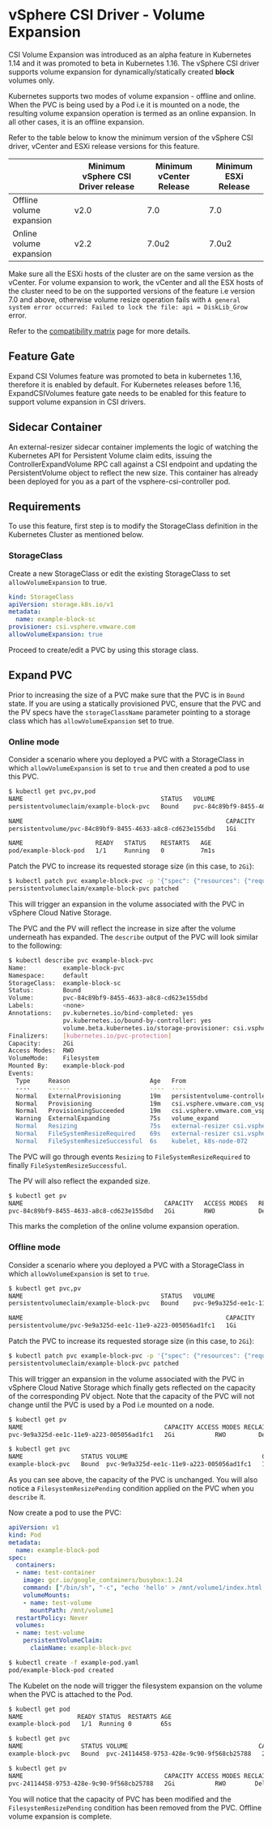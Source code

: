 # vSphere CSI Driver - Volume Expansion

CSI Volume Expansion was introduced as an alpha feature in Kubernetes 1.14 and it was promoted to beta in Kubernetes 1.16. The vSphere CSI driver supports volume expansion for dynamically/statically created **block** volumes only.

Kubernetes supports two modes of volume expansion - offline and online. When the PVC is being used by a Pod i.e it is mounted on a node, the resulting volume expansion operation is termed as an online expansion. In all other cases, it is an offline expansion.

Refer to the table below to know the minimum version of the vSphere CSI driver, vCenter and ESXi release versions for this feature.

|                          | Minimum vSphere CSI Driver release | Minimum vCenter Release | Minimum ESXi Release |
|--------------------------|------------------------------------|-------------------------|----------------------|
| Offline volume expansion | v2.0                               | 7.0                     | 7.0                  |
| Online volume expansion  | v2.2                               | 7.0u2                   | 7.0u2                |

Make sure all the ESXi hosts of the cluster are on the same version as the vCenter.
For volume expansion to work, the vCenter and all the ESX hosts of the cluster need to be on the supported versions of the feature i.e version 7.0 and above, otherwise volume resize operation fails with `A general system error occurred: Failed to lock the file: api = DiskLib_Grow` error.

Refer to the [compatibility matrix](../compatiblity_matrix.md) page for more details.

## Feature Gate

Expand CSI Volumes feature was promoted to beta in kubernetes 1.16, therefore it is enabled by default. For Kubernetes releases before 1.16, ExpandCSIVolumes feature gate needs to be enabled for this feature to support volume expansion in CSI drivers.

## Sidecar Container

An external-resizer sidecar container implements the logic of watching the Kubernetes API for Persistent Volume claim edits, issuing the ControllerExpandVolume RPC call against a CSI endpoint and updating the PersistentVolume object to reflect the new size. This container has already been deployed for you as a part of the vsphere-csi-controller pod.

## Requirements

To use this feature, first step is to modify the StorageClass definition in the Kubernetes Cluster as mentioned below.

### StorageClass

Create a new StorageClass or edit the existing StorageClass to set `allowVolumeExpansion` to true.

```yaml
kind: StorageClass
apiVersion: storage.k8s.io/v1
metadata:
  name: example-block-sc
provisioner: csi.vsphere.vmware.com
allowVolumeExpansion: true
```

Proceed to create/edit a PVC by using this storage class.

## Expand PVC

Prior to increasing the size of a PVC make sure that the PVC is in `Bound` state. If you are using a statically provisioned PVC, ensure that the PVC and the PV specs have the `storageClassName` parameter pointing to a storage class which has `allowVolumeExpansion` set to true.

### Online mode

Consider a scenario where you deployed a PVC with a StorageClass in which `allowVolumeExpansion` is set to `true` and then created a pod to use this PVC.

```bash
$ kubectl get pvc,pv,pod
NAME                                      STATUS   VOLUME                                     CAPACITY   ACCESS MODES   STORAGECLASS           AGE
persistentvolumeclaim/example-block-pvc   Bound    pvc-84c89bf9-8455-4633-a8c8-cd623e155dbd   1Gi        RWO            example-block-sc       8m5s

NAME                                                        CAPACITY   ACCESS MODES   RECLAIM POLICY   STATUS   CLAIM                       STORAGECLASS           REASON   AGE
persistentvolume/pvc-84c89bf9-8455-4633-a8c8-cd623e155dbd   1Gi        RWO            Delete           Bound    default/example-block-pvc   example-block-sc                7m59s

NAME                    READY   STATUS    RESTARTS   AGE
pod/example-block-pod   1/1     Running   0          7m1s
```

Patch the PVC to increase its requested storage size (in this case, to `2Gi`):

```bash
$ kubectl patch pvc example-block-pvc -p '{"spec": {"resources": {"requests": {"storage": "2Gi"}}}}'
persistentvolumeclaim/example-block-pvc patched
```

This will trigger an expansion in the volume associated with the PVC in vSphere Cloud Native Storage.

The PVC and the PV will reflect the increase in size after the volume underneath has expanded. The `describe` output of the PVC will look similar to the following:

```bash
$ kubectl describe pvc example-block-pvc
Name:          example-block-pvc
Namespace:     default
StorageClass:  example-block-sc
Status:        Bound
Volume:        pvc-84c89bf9-8455-4633-a8c8-cd623e155dbd
Labels:        <none>
Annotations:   pv.kubernetes.io/bind-completed: yes
               pv.kubernetes.io/bound-by-controller: yes
               volume.beta.kubernetes.io/storage-provisioner: csi.vsphere.vmware.com
Finalizers:    [kubernetes.io/pvc-protection]
Capacity:      2Gi
Access Modes:  RWO
VolumeMode:    Filesystem
Mounted By:    example-block-pod
Events:
  Type     Reason                      Age   From                                                                                                Message
  ----     ------                      ----  ----                                                                                                -------
  Normal   ExternalProvisioning        19m   persistentvolume-controller                                                                         waiting for a volume to be created, either by external provisioner "csi.vsphere.vmware.com" or manually created by system administrator
  Normal   Provisioning                19m   csi.vsphere.vmware.com_vsphere-csi-controller-5d8c5c7d6-9r9kv_7adc4efc-10a6-4615-b90b-790032cc4569  External provisioner is provisioning volume for claim "default/example-block-pvc"
  Normal   ProvisioningSucceeded       19m   csi.vsphere.vmware.com_vsphere-csi-controller-5d8c5c7d6-9r9kv_7adc4efc-10a6-4615-b90b-790032cc4569  Successfully provisioned volume pvc-84c89bf9-8455-4633-a8c8-cd623e155dbd
  Warning  ExternalExpanding           75s   volume_expand                                                                                       Ignoring the PVC: didn't find a plugin capable of expanding the volume; waiting for an external controller to process this PVC.
  Normal   Resizing                    75s   external-resizer csi.vsphere.vmware.com                                                             External resizer is resizing volume pvc-84c89bf9-8455-4633-a8c8-cd623e155dbd
  Normal   FileSystemResizeRequired    69s   external-resizer csi.vsphere.vmware.com                                                             Require file system resize of volume on node
  Normal   FileSystemResizeSuccessful  6s    kubelet, k8s-node-072                                                                               MountVolume.NodeExpandVolume succeeded for volume "pvc-84c89bf9-8455-4633-a8c8-cd623e155dbd"
```

The PVC will go through events `Resizing` to `FileSystemResizeRequired` to finally `FileSystemResizeSuccessful`.

The PV will also reflect the expanded size.

```bash
$ kubectl get pv
NAME                                       CAPACITY   ACCESS MODES   RECLAIM POLICY   STATUS   CLAIM                       STORAGECLASS           REASON   AGE
pvc-84c89bf9-8455-4633-a8c8-cd623e155dbd   2Gi        RWO            Delete           Bound    default/example-block-pvc   example-block-sc                25m
```

This marks the completion of the online volume expansion operation.

### Offline mode

Consider a scenario where you deployed a PVC with a StorageClass in which `allowVolumeExpansion` is set to `true`.

```bash
$ kubectl get pvc,pv
NAME                                      STATUS   VOLUME                                     CAPACITY   ACCESS MODES   STORAGECLASS           AGE
persistentvolumeclaim/example-block-pvc   Bound    pvc-9e9a325d-ee1c-11e9-a223-005056ad1fc1   1Gi        RWO            example-block-sc       5m5s

NAME                                                        CAPACITY   ACCESS MODES   RECLAIM POLICY   STATUS   CLAIM                       STORAGECLASS           REASON   AGE
persistentvolume/pvc-9e9a325d-ee1c-11e9-a223-005056ad1fc1   1Gi        RWO            Delete           Bound    default/example-block-pvc   example-block-sc                5m18s
```

Patch the PVC to increase its requested storage size (in this case, to `2Gi`):

```bash
$ kubectl patch pvc example-block-pvc -p '{"spec": {"resources": {"requests": {"storage": "2Gi"}}}}'
persistentvolumeclaim/example-block-pvc patched
```

This will trigger an expansion in the volume associated with the PVC in vSphere Cloud Native Storage which finally gets reflected on the capacity of the corresponding PV object. Note that the capacity of the PVC will not change until the PVC is used by a Pod i.e mounted on a node.

```bash
$ kubectl get pv
NAME                                       CAPACITY ACCESS MODES RECLAIM POLICY STATUS   CLAIM                       STORAGECLASS           REASON AGE
pvc-9e9a325d-ee1c-11e9-a223-005056ad1fc1   2Gi           RWO         Delete     Bound    default/example-block-pvc   example-block-sc              6m44s

$ kubectl get pvc
NAME                STATUS VOLUME                                     CAPACITY ACCESS MODES   STORAGECLASS       AGE
example-block-pvc   Bound  pvc-9e9a325d-ee1c-11e9-a223-005056ad1fc1   1Gi           RWO       example-block-sc   6m57s
```

As you can see above, the capacity of the PVC is unchanged. You will also notice a `FilesystemResizePending` condition applied on the PVC when you `describe` it.

Now create a pod to use the PVC:

```yaml
apiVersion: v1
kind: Pod
metadata:
  name: example-block-pod
spec:
  containers:
  - name: test-container
    image: gcr.io/google_containers/busybox:1.24
    command: ["/bin/sh", "-c", "echo 'hello' > /mnt/volume1/index.html  && chmod o+rX /mnt /mnt/volume1/index.html && while true ; do sleep 2 ; done"]
    volumeMounts:
    - name: test-volume
      mountPath: /mnt/volume1
  restartPolicy: Never
  volumes:
  - name: test-volume
    persistentVolumeClaim:
      claimName: example-block-pvc
```

```bash
$ kubectl create -f example-pod.yaml
pod/example-block-pod created
```

The Kubelet on the node will trigger the filesystem expansion on the volume when the PVC is attached to the Pod.

```bash
$ kubectl get pod
NAME               READY STATUS  RESTARTS AGE
example-block-pod   1/1  Running 0        65s
```

```bash
$ kubectl get pvc
NAME                STATUS VOLUME                                    CAPACITY ACCESS MODES STORAGECLASS     AGE
example-block-pvc   Bound  pvc-24114458-9753-428e-9c90-9f568cb25788   2Gi         RWO      example-block-sc 2m12s

$ kubectl get pv
NAME                                       CAPACITY ACCESS MODES RECLAIM POLICY STATUS   CLAIM                     STORAGECLASS           REASON AGE
pvc-24114458-9753-428e-9c90-9f568cb25788   2Gi           RWO        Delete      Bound    default/example-block-pvc example-block-sc              2m3s
```

You will notice that the capacity of PVC has been modified and the `FilesystemResizePending` condition has been removed from the PVC. Offline volume expansion is complete.
